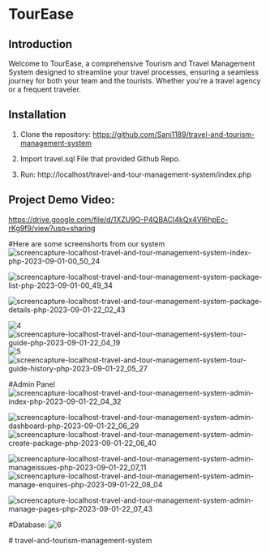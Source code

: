 # TourEase

## Introduction
Welcome to TourEase, a comprehensive Tourism and Travel Management System designed to streamline your travel processes, ensuring a seamless journey for both your team and the tourists. Whether you're a travel agency or a frequent traveler.

## Installation
1. Clone the repository:
https://github.com/Sani1189/travel-and-tourism-management-system

2. Import travel.sql File that provided Github Repo.
3. Run: http://localhost/travel-and-tour-management-system/index.php

## Project Demo Video:
https://drive.google.com/file/d/1XZU9O-P4QBACl4kQx4Vl6hpEc-rKg9f9/view?usp=sharing




#Here are some screenshorts from our system
![screencapture-localhost-travel-and-tour-management-system-index-php-2023-09-01-00_50_24](https://github.com/Sani1189/travel-and-tourism-management-system/assets/94776268/cd589216-4b5d-4189-9880-bce3623e7250)

![screencapture-localhost-travel-and-tour-management-system-package-list-php-2023-09-01-00_49_34](https://github.com/Sani1189/travel-and-tourism-management-system/assets/94776268/d2098dc3-4c49-4e64-ba1f-4353ef1b0f2c)

![screencapture-localhost-travel-and-tour-management-system-package-details-php-2023-09-01-22_02_43](https://github.com/Sani1189/travel-and-tourism-management-system/assets/94776268/2eb7297a-822b-43f1-a924-b7254501ce20)

![4](https://github.com/Sani1189/travel-and-tourism-management-system/assets/94776268/906099b2-8945-43cd-b940-62d0ada2048d)
![screencapture-localhost-travel-and-tour-management-system-tour-guide-php-2023-09-01-22_04_19](https://github.com/Sani1189/travel-and-tourism-management-system/assets/94776268/22729c7f-f422-41d5-af16-6e11a548369e)
![5](https://github.com/Sani1189/travel-and-tourism-management-system/assets/94776268/93606144-fe66-40ca-9fa3-e172b60e9862)
![screencapture-localhost-travel-and-tour-management-system-tour-guide-history-php-2023-09-01-22_05_27](https://github.com/Sani1189/travel-and-tourism-management-system/assets/94776268/26dfd301-4f3d-4081-a039-7e8b22ec7b60)

#Admin Panel
![screencapture-localhost-travel-and-tour-management-system-admin-index-php-2023-09-01-22_04_32](https://github.com/Sani1189/travel-and-tourism-management-system/assets/94776268/67851f95-6f05-4c86-b9af-11798e7afd38)

![screencapture-localhost-travel-and-tour-management-system-admin-dashboard-php-2023-09-01-22_06_29](https://github.com/Sani1189/travel-and-tourism-management-system/assets/94776268/f1c1b1e5-4bf0-4f87-a5cb-7774d46e8584)
![screencapture-localhost-travel-and-tour-management-system-admin-create-package-php-2023-09-01-22_06_40](https://github.com/Sani1189/travel-and-tourism-management-system/assets/94776268/c850178a-22ed-4fff-9e4d-4f7f1300b4c2)

![screencapture-localhost-travel-and-tour-management-system-admin-manageissues-php-2023-09-01-22_07_11](https://github.com/Sani1189/travel-and-tourism-management-system/assets/94776268/4917b703-c2fd-43c1-b3cd-d92186134362)
![screencapture-localhost-travel-and-tour-management-system-admin-manage-enquires-php-2023-09-01-22_08_04](https://github.com/Sani1189/travel-and-tourism-management-system/assets/94776268/82006201-08d3-4553-8d4c-cc987ed81d8b)

![screencapture-localhost-travel-and-tour-management-system-admin-manage-pages-php-2023-09-01-22_07_43](https://github.com/Sani1189/travel-and-tourism-management-system/assets/94776268/5243cfd1-f629-49bd-a5a0-03a5332c50a8)

#Database: 
![6](https://github.com/Sani1189/travel-and-tourism-management-system/assets/94776268/084247d4-69f3-4ab0-be4c-d953ca944e25)
















#   t r a v e l - a n d - t o u r i s m - m a n a g e m e n t - s y s t e m  
 
